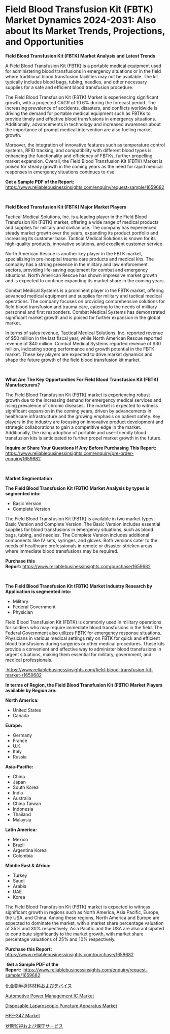 <p><h1>Field Blood Transfusion Kit (FBTK) Market Dynamics 2024-2031: Also about Its Market Trends, Projections, and Opportunities</h1></p><p><strong>Field Blood Transfusion Kit (FBTK) Market Analysis and Latest Trends</strong></p>
<p><p>A Field Blood Transfusion Kit (FBTK) is a portable medical equipment used for administering blood transfusions in emergency situations or in the field where traditional blood transfusion facilities may not be available. The kit typically includes blood bags, tubing, needles, and other necessary supplies for a safe and efficient blood transfusion procedure.</p><p>The Field Blood Transfusion Kit (FBTK) Market is experiencing significant growth, with a projected CAGR of 10.6% during the forecast period. The increasing prevalence of accidents, disasters, and conflicts worldwide is driving the demand for portable medical equipment such as FBTKs to provide timely and effective blood transfusions in emergency situations. Additionally, advancements in technology and increased awareness about the importance of prompt medical intervention are also fueling market growth.</p><p>Moreover, the integration of innovative features such as temperature control systems, RFID tracking, and compatibility with different blood types is enhancing the functionality and efficiency of FBTKs, further propelling market expansion. Overall, the Field Blood Transfusion Kit (FBTK) Market is poised for steady growth in the coming years as the need for rapid medical responses in emergency situations continues to rise.</p></p>
<p><strong>Get a Sample PDF of the Report:&nbsp;</strong> <a href="https://www.reliablebusinessinsights.com/enquiry/request-sample/1659682">https://www.reliablebusinessinsights.com/enquiry/request-sample/1659682</a></p>
<p>&nbsp;</p>
<p><strong>Field Blood Transfusion Kit (FBTK) Major Market Players</strong></p>
<p><p>Tactical Medical Solutions, Inc. is a leading player in the Field Blood Transfusion Kit (FBTK) market, offering a wide range of medical products and supplies for military and civilian use. The company has experienced steady market growth over the years, expanding its product portfolio and increasing its customer base. Tactical Medical Solutions is known for its high-quality products, innovative solutions, and excellent customer service.</p><p>North American Rescue is another key player in the FBTK market, specializing in pre-hospital trauma care products and medical kits. The company has a strong presence in the military and law enforcement sectors, providing life-saving equipment for combat and emergency situations. North American Rescue has shown impressive market growth and is expected to continue expanding its market share in the coming years.</p><p>Combat Medical Systems is a prominent player in the FBTK market, offering advanced medical equipment and supplies for military and tactical medical operations. The company focuses on providing comprehensive solutions for field blood transfusion and trauma care, catering to the needs of military personnel and first responders. Combat Medical Systems has demonstrated significant market growth and is poised for further expansion in the global market.</p><p>In terms of sales revenue, Tactical Medical Solutions, Inc. reported revenue of $50 million in the last fiscal year, while North American Rescue reported revenue of $40 million. Combat Medical Systems reported revenue of $30 million, indicating strong performance and growth potential in the FBTK market. These key players are expected to drive market dynamics and shape the future growth of the field blood transfusion kit market.</p></p>
<p>&nbsp;</p>
<p><strong>What Are The Key Opportunities For Field Blood Transfusion Kit (FBTK) Manufacturers?</strong></p>
<p><p>The Field Blood Transfusion Kit (FBTK) market is experiencing robust growth due to the increasing demand for emergency medical services and rising prevalence of chronic diseases. The market is expected to witness significant expansion in the coming years, driven by advancements in healthcare infrastructure and the growing emphasis on patient safety. Key players in the industry are focusing on innovative product development and strategic collaborations to gain a competitive edge in the market. Additionally, the rising adoption of portable and user-friendly blood transfusion kits is anticipated to further propel market growth in the future.</p></p>
<p><strong>Inquire or Share Your Questions If Any Before Purchasing This Report:</strong> <a href="https://www.reliablebusinessinsights.com/enquiry/pre-order-enquiry/1659682">https://www.reliablebusinessinsights.com/enquiry/pre-order-enquiry/1659682</a></p>
<p>&nbsp;</p>
<p><strong>Market Segmentation</strong></p>
<p><strong>The Field Blood Transfusion Kit (FBTK) Market Analysis by types is segmented into:</strong></p>
<p><ul><li>Basic Version</li><li>Complete Version</li></ul></p>
<p><p>The Field Blood Transfusion Kit (FBTK) is available in two market types: Basic Version and Complete Version. The Basic Version includes essential supplies for blood transfusions in emergency situations, such as blood bags, tubing, and needles. The Complete Version includes additional components like IV sets, syringes, and gloves. Both versions cater to the needs of healthcare professionals in remote or disaster-stricken areas where immediate blood transfusions may be required.</p></p>
<p><strong>Purchase this Report:&nbsp;</strong><a href="https://www.reliablebusinessinsights.com/purchase/1659682">https://www.reliablebusinessinsights.com/purchase/1659682</a></p>
<p>&nbsp;</p>
<p><strong>The Field Blood Transfusion Kit (FBTK) Market Industry Research by Application is segmented into:</strong></p>
<p><ul><li>Military</li><li>Federal Government</li><li>Physician</li></ul></p>
<p><p>Field Blood Transfusion Kit (FBTK) is commonly used in military operations for soldiers who may require immediate blood transfusions in the field. The Federal Government also utilizes FBTK for emergency response situations. Physicians in various medical settings rely on FBTK for quick and efficient blood transfusions during surgeries or other medical procedures. These kits provide a convenient and effective way to administer blood transfusions in urgent situations, making them essential for military, government, and medical professionals.</p></p>
<p><a href="https://www.reliablebusinessinsights.com/field-blood-transfusion-kit-market-r1659682">&nbsp;https://www.reliablebusinessinsights.com/field-blood-transfusion-kit-market-r1659682</a></p>
<p><strong>In terms of Region, the Field Blood Transfusion Kit (FBTK) Market Players available by Region are:</strong></p>
<p>
    <p> <strong> North America: </strong>
        <ul>
            <li>United States</li>
            <li>Canada</li>
        </ul>
        </p> 
    <p> <strong> Europe: </strong>
        <ul>
            <li>Germany</li>
            <li>France</li>
            <li>U.K.</li>
            <li>Italy</li>
            <li>Russia</li>
        </ul>
        </p> 
    <p> <strong> Asia-Pacific: </strong>
        <ul>
            <li>China</li>
            <li>Japan</li>
            <li>South Korea</li>
            <li>India</li>
            <li>Australia</li>
            <li>China Taiwan</li>
            <li>Indonesia</li>
            <li>Thailand</li>
            <li>Malaysia</li>
        </ul>
        </p> 
    <p> <strong> Latin America: </strong>
        <ul>
            <li>Mexico</li>
            <li>Brazil</li>
            <li>Argentina Korea</li>
            <li>Colombia</li>
        </ul>
        </p> 
    <p> <strong> Middle East & Africa: </strong>
        <ul>
            <li>Turkey</li>
            <li>Saudi</li>
            <li>Arabia</li>
            <li>UAE</li>
            <li>Korea</li>
        </ul>
    </p>
    </p>
<p><p>The Field Blood Transfusion Kit (FBTK) market is expected to witness significant growth in regions such as North America, Asia Pacific, Europe, the USA, and China. Among these regions, North America and Europe are expected to dominate the market, with a market share percentage valuation of 35% and 30% respectively. Asia Pacific and the USA are also anticipated to contribute significantly to the market growth, with market share percentage valuations of 25% and 10% respectively.</p></p>
<p><strong>Purchase this Report: </strong><a href="https://www.reliablebusinessinsights.com/purchase/1659682">https://www.reliablebusinessinsights.com/purchase/1659682</a></p>
<p>&nbsp;<strong>Get a Sample PDF of the Report:&nbsp;&nbsp;</strong><a href="https://www.reliablebusinessinsights.com/enquiry/request-sample/1659682">https://www.reliablebusinessinsights.com/enquiry/request-sample/1659682</a></p>
<p><strong></strong></p>
<p><p><a href="https://github.com/CloydAbbott2023/Market-Research-Report-List-1/blob/main/305182596434.md">化合物半導体材料およびデバイス</a></p><p><a href="https://issuu.com/reportprime-2/docs/automotive-power-management-ic-market-size-2030.pp">Automotive Power Management IC Market</a></p><p><a href="https://github.com/Whitneyboyettebo9kiw7yr13/Market-Research-Report-List-2/blob/main/disposable-laparoscopic-puncture-apparatus-market.md">Disposable Laparoscopic Puncture Apparatus Market</a></p><p><a href="https://github.com/sonuprakash1/Market-Research-Report-List-2/blob/main/hfe-347-market.md">HFE-347 Market</a></p><p><a href="https://github.com/Fatimaklein1/Market-Research-Report-List-1/blob/main/953018496435.md">状態監視および保守サービス</a></p></p>